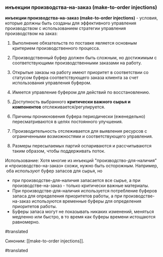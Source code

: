 ### инъекции производства-на-заказ (make-to-order injections)

**инъекции производства-на-заказ (make-to-order injections)** - условия, которые должны быть созданы для эффективного управления производством с использованием стратегии управления производством на заказ:

1. Выполнение обязательств по поставке является основным критерием производственного процесса.

2. Производственный буфер должен быть сложным, но достижимым с соответствующими производственными заказами на работу.

3. Открытые заказы на работу имеют приоритет в соответствии со статусом буфера соответствующего заказа клиента за счет использования управления буфером.

4. Имеется управление буфером для действий по восстановлению.

5. Доступность выбранного **критически важного сырья и компонентов** отслеживается/регулируется.

6. Причины проникновения буфера периодически (еженедельно) пересматриваются в целях постоянного улучшения.

7. Производительность отслеживается для выявления ресурсов с ограниченными возможностями и соответствующего управления.

8. Размеры пересылаемых партий оспариваются и рассчитываются таким образом, чтобы поддерживать поток.

Использование: Хотя многие из инъекций "производство-для-наличия" и «производство-на-заказ» схожи, нужно быть осторожным. Например,  оба используют буфер запасов для сырья, но

-   при производстве-для-наличия запасается все сырье, а при производстве-на-заказ - только критически важные материалы. 
-   При производстве-для-наличия используется потребление буферов запаса для определения приоритетов работы, а при производстве-на-заказ используются временные буферы для определения приоритетов работы. 
-   Буферы запаса могут не показывать никаких изменений, меняться медленно или быстро, в то время как буферы времени истощаются равномерно.

#translated

Синоним: [[make-to-order injections]].

#translated

